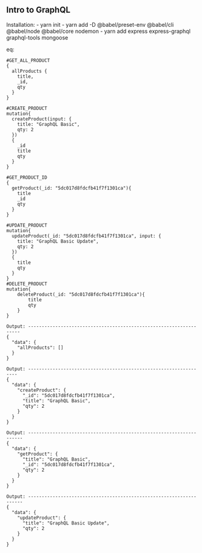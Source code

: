 Intro to GraphQL
-------------------------------------------------------------------------

Installation:
    - yarn init
    - yarn add -D @babel/preset-env @babel/cli @babel/node @babel/core nodemon
    - yarn add express express-graphql graphql-tools mongoose
    
eq:
```
#GET_ALL_PRODUCT
{
  allProducts {
    title,
    _id,
    qty
  }
}

#CREATE_PRODUCT
mutation{
  createProduct(input: {
    title: "GraphQL Basic",
    qty: 2
  })
  {
    _id 
    title
    qty
  }
}

#GET_PRODUCT_ID
{
  getProduct(_id: "5dc017d8fdcfb41f7f1301ca"){
    title
    _id
    qty
  }
}

#UPDATE_PRODUCT
mutation{
  updateProduct(_id: "5dc017d8fdcfb41f7f1301ca", input: {
    title: "GraphQL Basic Update",
    qty: 2
  })
  {
    title
    qty
  }
}
#DELETE_PRODUCT
mutation{
    deleteProduct(_id: "5dc017d8fdcfb41f7f1301ca"){
        title
        qty
    }
}

Output: -------------------------------------------------------------------
{
  "data": {
    "allProducts": []
  }
}

Output: ------------------------------------------------------------------
{
  "data": {
    "createProduct": {
      "_id": "5dc017d8fdcfb41f7f1301ca",
      "title": "GraphQL Basic",
      "qty": 2
    }
  }
}

Output: --------------------------------------------------------------------
{
  "data": {
    "getProduct": {
      "title": "GraphQL Basic",
      "_id": "5dc017d8fdcfb41f7f1301ca",
      "qty": 2
    }
  }
}

Output: --------------------------------------------------------------------
{
  "data": {
    "updateProduct": {
      "title": "GraphQL Basic Update",
      "qty": 2
    }
  }
}
```